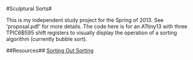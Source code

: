 #Sculptural Sorts#

This is my independent study project for the Spring of 2013.  See 'proposal.pdf'
for more details.  The code here is for an ATtiny13 with three TPIC6B595 shift
registers to visually display the operation of a sorting algorithm (currently
bubble sort).

##Resources##
[Sorting Out Sorting](http://youtu.be/SJwEwA5gOkM)
